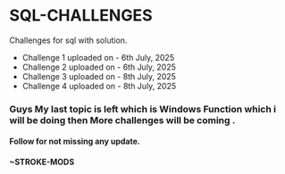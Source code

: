 # SQL-CHALLENGES
Challenges for sql with solution.
- Challenge 1 uploaded on - 6th July, 2025
- Challenge 2 uploaded on - 6th July, 2025
- Challenge 3 uploaded on - 8th July, 2025
- Challenge 4 uploaded on - 8th July, 2025

<h3>Guys My last topic is left which is Windows Function which i will be doing then More challenges will be coming .</h3>
<h4>Follow for not missing any update.</h4>

<h4>~STROKE-MODS</h4>
